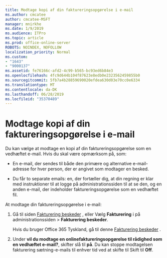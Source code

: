 ```yaml
---
title: Modtage kopi af din faktureringsopgørelse i e-mail
ms.author: cmcatee
author: cmcatee-MSFT
manager: mnirkhe
ms.date: 1/9/2019
ms.audience: ITPro
ms.topic: article
ms.prod: office-online-server
ROBOTS: NOINDEX, NOFOLLOW
localization_priority: Normal
ms.custom:
- "1643"
- "9000137"
ms.assetid: fe76166c-afd2-4c99-b565-bc93ed6b84e3
ms.openlocfilehash: 4fc9d644b104f87623e8edb0e2323562459855b0
ms.sourcegitcommit: 5fb7a4b28859690020efdea630d03e70cc0e6334
ms.translationtype: MT
ms.contentlocale: da-DK
ms.lasthandoff: 06/28/2019
ms.locfileid: "35370489"
---
```

# <a name="receive-copy-of-your-billing-statement-in-email"></a>Modtage kopi af din faktureringsopgørelse i e-mail

Du kan vælge at modtage en kopi af din faktureringsopgørelse som en vedhæftet e-mail. Hvis du skal være opmærksom på, som:
  
- En e-mail, der sendes til både den primære og alternative e-mail-adresse for hver person, der er angivet som modtager en besked.

- Du får to separate emails: en, der fortæller dig, at din regning er klar med instruktioner til at logge på administrationssiden til at se den, og en anden e-mail, der indeholder faktureringsopgørelse som en vedhæftet fil.

At modtage din faktureringsopgørelse i e-mail:
  
1. Gå til siden [Fakturering beskeder](https://go.microsoft.com/fwlink/p/?linkid=853212) , eller Vælg **Fakturering** i på administrationssiden \> **Fakturering beskeder**.

    Hvis du bruger Office 365 Tyskland, gå til denne [Fakturering beskeder](https://go.microsoft.com/fwlink/p/?linkid=853213) .

2. Under **vil du modtage en onlinefaktureringsopgørelse til rådighed som en vedhæftet e-mail?**, skifter slå til **på**. Du kan stoppe modtagelsen fakturering sætning-e-mails til enhver tid ved at skifte til Skift til **Off**.
